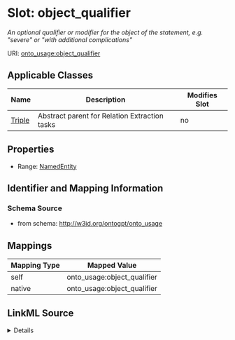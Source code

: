 

# Slot: object_qualifier


_An optional qualifier or modifier for the object of the statement, e.g. "severe" or "with additional complications"_



URI: [onto_usage:object_qualifier](http://w3id.org/ontogpt/onto_usageobject_qualifier)



<!-- no inheritance hierarchy -->





## Applicable Classes

| Name | Description | Modifies Slot |
| --- | --- | --- |
| [Triple](Triple.md) | Abstract parent for Relation Extraction tasks |  no  |







## Properties

* Range: [NamedEntity](NamedEntity.md)





## Identifier and Mapping Information







### Schema Source


* from schema: http://w3id.org/ontogpt/onto_usage




## Mappings

| Mapping Type | Mapped Value |
| ---  | ---  |
| self | onto_usage:object_qualifier |
| native | onto_usage:object_qualifier |




## LinkML Source

<details>
```yaml
name: object_qualifier
description: An optional qualifier or modifier for the object of the statement, e.g.
  "severe" or "with additional complications"
from_schema: http://w3id.org/ontogpt/onto_usage
rank: 1000
alias: object_qualifier
owner: Triple
domain_of:
- Triple
range: NamedEntity

```
</details>